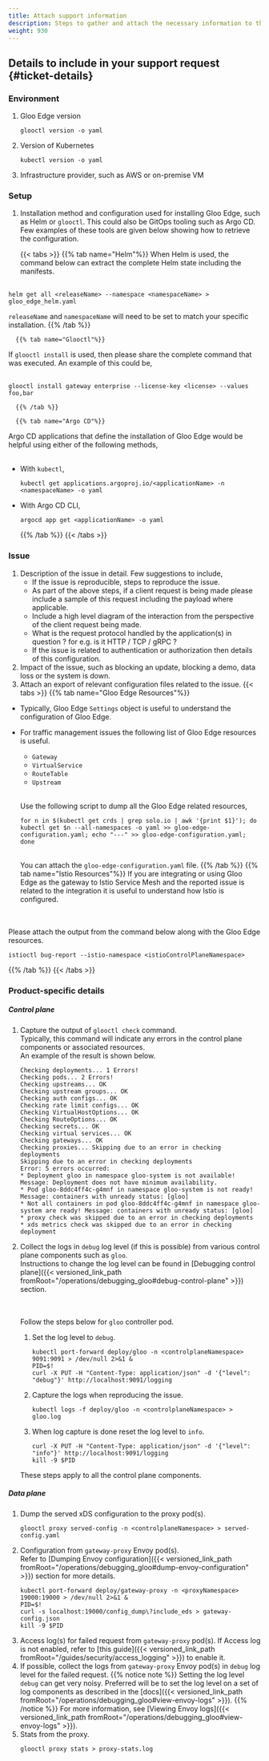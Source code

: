```yaml
---
title: Attach support information
description: Steps to gather and attach the necessary information to the support ticket.
weight: 930
---
```


## Details to include in your support request {#ticket-details}

### Environment

1. Gloo Edge version
    ```shell
    glooctl version -o yaml
    ```
2. Version of Kubernetes
    ```shell
    kubectl version -o yaml
    ```
3. Infrastructure provider, such as AWS or on-premise VM

### Setup

1. Installation method and configuration used for installing Gloo Edge, such as Helm or `glooctl`. This could also be GitOps tooling such as Argo CD.
   <br>Few examples of these tools are given below showing how to retrieve the configuration.

      {{< tabs >}}
      {{% tab name="Helm"%}}
  When Helm is used, the command below can extract the complete Helm state including the manifests.<br><br>
  ```shell
  helm get all <releaseName> --namespace <namespaceName> > gloo_edge_helm.yaml
  ```
  `releaseName` and `namespaceName` will need to be set to match your specific installation.
      {{% /tab %}}

      {{% tab name="Glooctl"%}}
  If `glooctl install` is used, then please share the complete command that was executed. An example of this could be,<br><br>
  ```shell
  glooctl install gateway enterprise --license-key <license> --values foo,bar
  ```
      {{% /tab %}}

      {{% tab name="Argo CD"%}}
  Argo CD applications that define the installation of Gloo Edge would be helpful using either of the following methods,<br><br>
  - With `kubectl`,
    ```shell
    kubectl get applications.argoproj.io/<applicationName> -n <namespaceName> -o yaml
    ```
  - With Argo CD CLI,
    ```shell
    argocd app get <applicationName> -o yaml
    ```
      {{% /tab %}}
      {{< /tabs >}}

### Issue
1. Description of the issue in detail. Few suggestions to include,
   - If the issue is reproducible, steps to reproduce the issue.
   - As part of the above steps, if a client request is being made please include a sample of this request including the payload where applicable.
   - Include a high level diagram of the interaction from the perspective of the client request being made.
   - What is the request protocol handled by the application(s) in question ? for  e.g. is it HTTP / TCP / gRPC ?
   - If the issue is related to authentication or authorization then details of this configuration. 
2. Impact of the issue, such as blocking an update, blocking a demo, data loss or the system is down.
3. Attach an export of relevant configuration files related to the issue.
  {{< tabs >}}
  {{% tab name="Gloo Edge Resources"%}}
  - Typically, Gloo Edge `Settings` object is useful to understand the configuration of Gloo Edge.
  - For traffic management issues the following list of Gloo Edge resources is useful.
      - `Gateway`
      - `VirtualService`
      - `RouteTable`
      - `Upstream`

    <br>Use the following script to dump all the Gloo Edge related resources,
    ```shell
    for n in $(kubectl get crds | grep solo.io | awk '{print $1}'); do kubectl get $n --all-namespaces -o yaml >> gloo-edge-configuration.yaml; echo "---" >> gloo-edge-configuration.yaml; done
    ```
    <br>You can attach the `gloo-edge-configuration.yaml` file.
  {{% /tab %}}
  {{% tab name="Istio Resources"%}}
  If you are integrating or using Gloo Edge as the gateway to Istio Service Mesh and the reported issue is related to the integration it is useful to understand how Istio is configured.

  <br><br>Please attach the output from the command below along with the Gloo Edge resources.
  ```shell
  istioctl bug-report --istio-namespace <istioControlPlaneNamespace>
  ```
  {{% /tab %}}
  {{< /tabs >}}

### Product-specific details

##### Control plane

1. Capture the output of `glooctl check` command.
    <br>Typically, this command will indicate any errors in the control plane components or associated resources.
    <br>An example of the result is shown below.
    ```
    Checking deployments... 1 Errors!
    Checking pods... 2 Errors!
    Checking upstreams... OK
    Checking upstream groups... OK
    Checking auth configs... OK
    Checking rate limit configs... OK
    Checking VirtualHostOptions... OK
    Checking RouteOptions... OK
    Checking secrets... OK
    Checking virtual services... OK
    Checking gateways... OK
    Checking proxies... Skipping due to an error in checking deployments
    Skipping due to an error in checking deployments
    Error: 5 errors occurred:
    * Deployment gloo in namespace gloo-system is not available! Message: Deployment does not have minimum availability.
    * Pod gloo-8ddc4ff4c-g4mnf in namespace gloo-system is not ready! Message: containers with unready status: [gloo]
    * Not all containers in pod gloo-8ddc4ff4c-g4mnf in namespace gloo-system are ready! Message: containers with unready status: [gloo]
    * proxy check was skipped due to an error in checking deployments
    * xds metrics check was skipped due to an error in checking deployment
    ```
2. Collect the logs in `debug` log level (if this is possible) from various control plane components such as `gloo`. 
   <br>Instructions to change the log level can be found in [Debugging control plane]({{< versioned_link_path fromRoot="/operations/debugging_gloo#debug-control-plane" >}}) section.

    <br><br>Follow the steps below for `gloo` controller pod.
    1. Set the log level to `debug`.
        ```shell
        kubectl port-forward deploy/gloo -n <controlplaneNamespace> 9091:9091 > /dev/null 2>&1 &
        PID=$!
        curl -X PUT -H "Content-Type: application/json" -d '{"level": "debug"}' http://localhost:9091/logging
        ```
    2. Capture the logs when reproducing the issue.
        ```shell
        kubectl logs -f deploy/gloo -n <controlplaneNamespace> > gloo.log
        ```
    3. When log capture is done reset the log level to `info`.
        ```shell
        curl -X PUT -H "Content-Type: application/json" -d '{"level": "info"}' http://localhost:9091/logging
        kill -9 $PID
        ```
    These steps apply to all the control plane components.

##### Data plane

1. Dump the served xDS configuration to the proxy pod(s).
   ```shell
   glooctl proxy served-config -n <controlplaneNamespace> > served-config.yaml
   ```
2. Configuration from `gateway-proxy` Envoy pod(s). 
   <br>Refer to [Dumping Envoy configuration]({{< versioned_link_path fromRoot="/operations/debugging_gloo#dump-envoy-configuration" >}}) section for more details.
   ```shell
   kubectl port-forward deploy/gateway-proxy -n <proxyNamespace> 19000:19000 > /dev/null 2>&1 &
   PID=$!
   curl -s localhost:19000/config_dump\?include_eds > gateway-config.json
   kill -9 $PID
   ```
3. Access log(s) for failed request from `gateway-proxy` pod(s). If Access log is not enabled, refer to [this guide]({{< versioned_link_path fromRoot="/guides/security/access_logging" >}}) to enable it.
4. If possible, collect the logs from `gateway-proxy` Envoy pod(s) in `debug` log level for the failed request.
   {{% notice note %}}
   Setting the log level `debug` can get very noisy. Preferred will be to set the log level on a set of log components as described in the [docs]({{< versioned_link_path fromRoot="/operations/debugging_gloo#view-envoy-logs" >}}).
   {{% /notice %}}
   For more information, see [Viewing Envoy logs]({{< versioned_link_path fromRoot="/operations/debugging_gloo#view-envoy-logs" >}}).
5. Stats from the proxy.
   ```shell
   glooctl proxy stats > proxy-stats.log
   ```